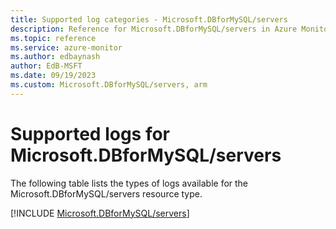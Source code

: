 ```yaml
---
title: Supported log categories - Microsoft.DBforMySQL/servers
description: Reference for Microsoft.DBforMySQL/servers in Azure Monitor Logs.
ms.topic: reference
ms.service: azure-monitor
ms.author: edbaynash
author: EdB-MSFT
ms.date: 09/19/2023
ms.custom: Microsoft.DBforMySQL/servers, arm
---
```





# Supported logs for Microsoft.DBforMySQL/servers  
The following table lists the types of logs available for the Microsoft.DBforMySQL/servers resource type.
  
  
[!INCLUDE [Microsoft.DBforMySQL/servers](./includes/Microsoft-DBforMySQL-servers-logs-include.md)]
  
